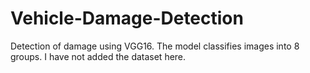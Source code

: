 # Vehicle-Damage-Detection
Detection of damage using VGG16. The model classifies images into 8 groups.
I have not added the dataset here.

